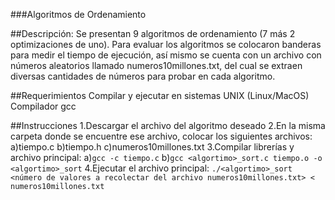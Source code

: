 ###Algoritmos de Ordenamiento

##Descripción: 
Se presentan 9 algoritmos de ordenamiento (7 más 2 optimizaciones de uno).
Para evaluar los algoritmos se colocaron banderas para medir el tiempo de ejecución, así mismo se cuenta con un archivo con números aleatorios llamado numeros10millones.txt, del cual se extraen diversas cantidades de números para probar en cada algoritmo.

##Requerimientos
Compilar y ejecutar en sistemas UNIX (Linux/MacOS)
Compilador gcc

##Instrucciones
1.Descargar el archivo del algoritmo deseado
2.En la misma carpeta donde se encuentre ese archivo, colocar los siguientes archivos:
    a)tiempo.c
    b)tiempo.h
    c)numeros10millones.txt
3.Compilar librerías y archivo principal:
    a)`gcc -c tiempo.c`
    b)`gcc <algortimo>_sort.c tiempo.o -o <algortimo>_sort`
4.Ejecutar el archivo principal: `./<algortimo>_sort <número de valores a recolectar del archivo numeros10millones.txt> < numeros10millones.txt`
